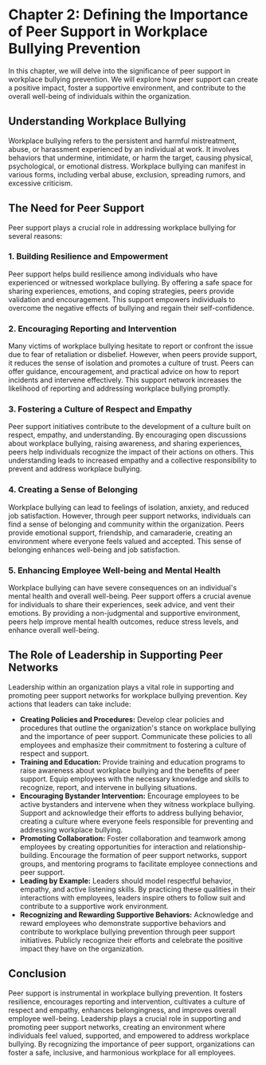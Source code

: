 Chapter 2: Defining the Importance of Peer Support in Workplace Bullying Prevention
===================================================================================

In this chapter, we will delve into the significance of peer support in workplace bullying prevention. We will explore how peer support can create a positive impact, foster a supportive environment, and contribute to the overall well-being of individuals within the organization.

Understanding Workplace Bullying
--------------------------------

Workplace bullying refers to the persistent and harmful mistreatment, abuse, or harassment experienced by an individual at work. It involves behaviors that undermine, intimidate, or harm the target, causing physical, psychological, or emotional distress. Workplace bullying can manifest in various forms, including verbal abuse, exclusion, spreading rumors, and excessive criticism.

The Need for Peer Support
-------------------------

Peer support plays a crucial role in addressing workplace bullying for several reasons:

### 1. Building Resilience and Empowerment

Peer support helps build resilience among individuals who have experienced or witnessed workplace bullying. By offering a safe space for sharing experiences, emotions, and coping strategies, peers provide validation and encouragement. This support empowers individuals to overcome the negative effects of bullying and regain their self-confidence.

### 2. Encouraging Reporting and Intervention

Many victims of workplace bullying hesitate to report or confront the issue due to fear of retaliation or disbelief. However, when peers provide support, it reduces the sense of isolation and promotes a culture of trust. Peers can offer guidance, encouragement, and practical advice on how to report incidents and intervene effectively. This support network increases the likelihood of reporting and addressing workplace bullying promptly.

### 3. Fostering a Culture of Respect and Empathy

Peer support initiatives contribute to the development of a culture built on respect, empathy, and understanding. By encouraging open discussions about workplace bullying, raising awareness, and sharing experiences, peers help individuals recognize the impact of their actions on others. This understanding leads to increased empathy and a collective responsibility to prevent and address workplace bullying.

### 4. Creating a Sense of Belonging

Workplace bullying can lead to feelings of isolation, anxiety, and reduced job satisfaction. However, through peer support networks, individuals can find a sense of belonging and community within the organization. Peers provide emotional support, friendship, and camaraderie, creating an environment where everyone feels valued and accepted. This sense of belonging enhances well-being and job satisfaction.

### 5. Enhancing Employee Well-being and Mental Health

Workplace bullying can have severe consequences on an individual's mental health and overall well-being. Peer support offers a crucial avenue for individuals to share their experiences, seek advice, and vent their emotions. By providing a non-judgmental and supportive environment, peers help improve mental health outcomes, reduce stress levels, and enhance overall well-being.

The Role of Leadership in Supporting Peer Networks
--------------------------------------------------

Leadership within an organization plays a vital role in supporting and promoting peer support networks for workplace bullying prevention. Key actions that leaders can take include:

* **Creating Policies and Procedures:** Develop clear policies and procedures that outline the organization's stance on workplace bullying and the importance of peer support. Communicate these policies to all employees and emphasize their commitment to fostering a culture of respect and support.
* **Training and Education:** Provide training and education programs to raise awareness about workplace bullying and the benefits of peer support. Equip employees with the necessary knowledge and skills to recognize, report, and intervene in bullying situations.
* **Encouraging Bystander Intervention:** Encourage employees to be active bystanders and intervene when they witness workplace bullying. Support and acknowledge their efforts to address bullying behavior, creating a culture where everyone feels responsible for preventing and addressing workplace bullying.
* **Promoting Collaboration:** Foster collaboration and teamwork among employees by creating opportunities for interaction and relationship-building. Encourage the formation of peer support networks, support groups, and mentoring programs to facilitate employee connections and peer support.
* **Leading by Example:** Leaders should model respectful behavior, empathy, and active listening skills. By practicing these qualities in their interactions with employees, leaders inspire others to follow suit and contribute to a supportive work environment.
* **Recognizing and Rewarding Supportive Behaviors:** Acknowledge and reward employees who demonstrate supportive behaviors and contribute to workplace bullying prevention through peer support initiatives. Publicly recognize their efforts and celebrate the positive impact they have on the organization.

Conclusion
----------

Peer support is instrumental in workplace bullying prevention. It fosters resilience, encourages reporting and intervention, cultivates a culture of respect and empathy, enhances belongingness, and improves overall employee well-being. Leadership plays a crucial role in supporting and promoting peer support networks, creating an environment where individuals feel valued, supported, and empowered to address workplace bullying. By recognizing the importance of peer support, organizations can foster a safe, inclusive, and harmonious workplace for all employees.
